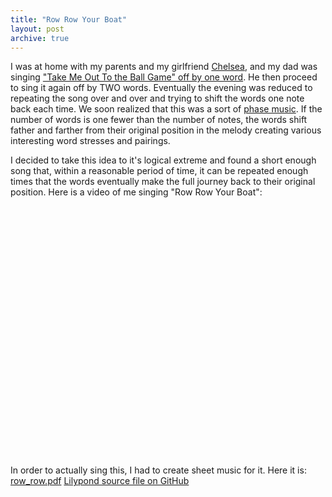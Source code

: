 ```yaml
---
title: "Row Row Your Boat"
layout: post
archive: true
---
```


I was at home with my parents and my girlfriend <a href="http://www.chelseahollow.com">Chelsea</a>, and my dad was singing <a href="http://blog.classicalcode.com/?p=330">"Take Me Out To the Ball Game" off by one word</a>. He then proceed to sing it again off by TWO words. Eventually the evening was reduced to repeating the song over and over and trying to shift the words one note back each time. We soon realized that this was a sort of <a href="http://en.wikipedia.org/wiki/Phasing">phase music</a>. If the number of words is one fewer than the number of notes, the words shift father and farther from their original position in the melody creating various interesting word stresses and pairings.

I decided to take this idea to it's logical extreme and found a short enough song that, within a reasonable period of time, it can be repeated enough times that the words eventually make the full journey back to their original position. Here is a video of me singing "Row Row Your Boat":

<object classid="clsid:d27cdb6e-ae6d-11cf-96b8-444553540000" width="500" height="400" codebase="http://download.macromedia.com/pub/shockwave/cabs/flash/swflash.cab#version=6,0,40,0"><param name="allowFullScreen" value="true" /><param name="allowscriptaccess" value="always" /><param name="src" value="http://www.youtube.com/v/_YWitlb7BUc&amp;hl=en&amp;fs=1" /><param name="allowfullscreen" value="true" /><embed type="application/x-shockwave-flash" width="500" height="400" src="http://www.youtube.com/v/_YWitlb7BUc&amp;hl=en&amp;fs=1" allowscriptaccess="always" allowfullscreen="true"></embed></object>

In order to actually sing this, I had to create sheet music for it.
Here it is: <a href="http://blog.classicalcode.com/wp-content/uploads/2009/03/row_row.pdf">row_row.pdf</a>
<a href="https://github.com/captbaritone/eldredge-our_love_will_last_as_long">Lilypond source file on GitHub</a>
